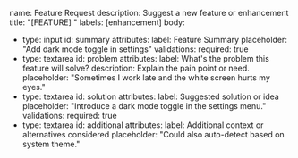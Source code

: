 name: Feature Request
description: Suggest a new feature or enhancement
title: "[FEATURE] <your title here>"
labels: [enhancement]
body:
  - type: input
    id: summary
    attributes:
      label: Feature Summary
      placeholder: "Add dark mode toggle in settings"
    validations:
      required: true
  - type: textarea
    id: problem
    attributes:
      label: What's the problem this feature will solve?
      description: Explain the pain point or need.
      placeholder: "Sometimes I work late and the white screen hurts my eyes."
  - type: textarea
    id: solution
    attributes:
      label: Suggested solution or idea
      placeholder: "Introduce a dark mode toggle in the settings menu."
    validations:
      required: true
  - type: textarea
    id: additional
    attributes:
      label: Additional context or alternatives considered
      placeholder: "Could also auto-detect based on system theme."
